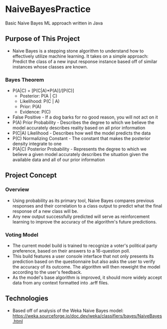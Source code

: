 # NaiveBayesPractice
Basic Naive Bayes ML approach written in Java

## Purpose of This Project
- Naive Bayes is a stepping stone algorithm to understand how to effectively utilize machine learning. It takes on a simple approach: Predict the class of a new input response instance based off of similar instances whose classes are known.
### Bayes Theorem
- P(A|C) = [P(C|A)*P(A)]/[P(C)]
  - Posterior: P(A | C)
  - Likelihood: P(C | A)
  - Prior: P(A)
  - Evidence: P(C)
- False Positive - If a dog barks for no good reason, you will not act on it
- P(A) Prior Probability - Describes the degree to which we believe the model accurately describes reality based on all prior information
- P(C|A) Likelihood - Describes how well the model predicts the data
- P(C) Normalizing Constant - The constant that makes the posterior density integrate to one
- P(A|C) Posterior Probability - Represents the degree to which we believe a given model accurately describes the situation given the available data and all of our prior information

## Project Concept
### Overview
- Using probability as its primary tool, Naive Bayes compares previous responses and their correlation to a class output to predict what the final response of a new class will be.
- Any new output successfully predicted will serve as reinforcement learning to improve the accuracy of the algorithm's future predictions.

### Voting Model
- The current model build is trained to recognize a voter's political party preference, based on their answers to a 16-question poll.
- This build features a user console interface that not only presents its prediction based on the questionnaire but also asks the user to verify the accuracy of its outcome. The algorithm will then reweight the model according to the user's feedback.
- As the model's base algorithm is improved, it should more widely accept data from any context formatted into .arff files.

## Technologies
- Based off of analysis of the Weka Naive Bayes model: https://weka.sourceforge.io/doc.dev/weka/classifiers/bayes/NaiveBayes.html
